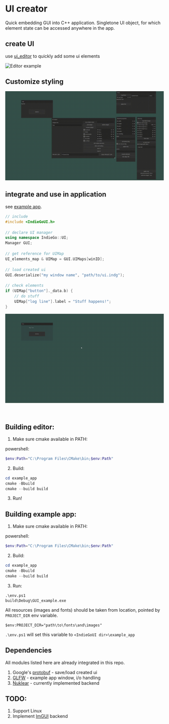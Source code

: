 # UI creator

Quick embedding GUI into C++ application. Singletone UI object, for which element state can be accessed anywhere in the app.
<br>

## create UI
use [ui_editor](https://github.com/YgorVasilenko/IndieGoUI/tree/main/ui_editor) to quickly add some ui elements

![Editor example](docs/Quick_add.gif)

## Customize styling
![Styling example](docs/Quick_style.gif)

## integrate and use in application
see [example app](https://github.com/YgorVasilenko/IndieGoUI/blob/main/example_app/src/app.cpp).<br>

```C++
// include 
#include <IndieGoUI.h>

// declare UI manager
using namespace IndieGo::UI;
Manager GUI;

// get reference for UIMap
UI_elements_map & UIMap = GUI.UIMaps[winID];

// load created ui
GUI.deserialize("my window name", "path/to/ui.indg");

// check elements
if (UIMap["button"]._data.b) {
    // do stuff
    UIMap["log line"].label = "Stuff happens!";
}
```
![Results](docs/result.gif)

<br>


## Building editor:
1. Make sure cmake available in PATH:

powershell:
```powershell
$env:Path="C:\Program Files\CMake\bin;$env:Path"
```

2. Build:

```powershell
cd example_app
cmake -Bbuild
cmake --build build
```

3. Run!

## Building example app:

1. Make sure cmake available in PATH:

powershell:
```powershell
$env:Path="C:\Program Files\CMake\bin;$env:Path"
```

2. Build:
```powershell
cd example_app
cmake -Bbuild
cmake --build build
```

3. Run:
```
.\env.ps1
build\Debug\GUI_example.exe
```

All resources (images and fonts) should be taken from location, pointed by  ```PROJECT_DIR``` env variable.<br>


```
$env:PROJECT_DIR="path\to\fonts\and\images"
```

```.\env.ps1``` will set this variable to ```<IndieGoUI dir>\example_app```

## Dependencies
All modules listed here are already integrated in this repo.
1. Google's [protobuf](https://developers.google.com/protocol-buffers) - save/load created ui
2. [GLFW](https://www.glfw.org/) - example app window, i/o handling
3. [Nuklear](https://github.com/YgorVasilenko/IndieGoUI/blob/main/backends/Nuklear/renderer.cpp) - currently implemented backend

## TODO:
1. Support Linux
2. Implement [ImGUI](https://github.com/ocornut/imgui) backend

